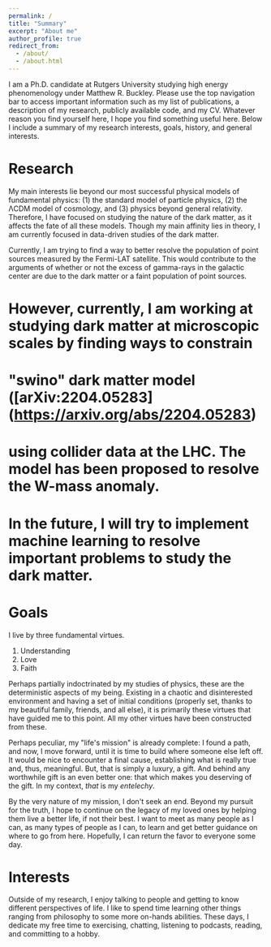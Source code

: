 ```yaml
---
permalink: /
title: "Summary"
excerpt: "About me"
author_profile: true
redirect_from: 
  - /about/
  - /about.html
---
```


I am a Ph.D. candidate at Rutgers University studying high energy phenomenology under 
Matthew R. Buckley. Please use the top navigation bar to access important information 
such as my list of publications, a description of my research, publicly available code, 
and my CV. Whatever reason you find yourself here, I hope you find something useful here.
Below I include a summary of my research interests, goals, history, 
and general interests.

Research
======
My main interests lie beyond our most successful physical models of fundamental physics: 
(1) the standard model of particle physics, (2) the ΛCDM model of cosmology, and 
(3) physics beyond general relativity. 
Therefore, I have focused on studying the nature of the dark matter, as it affects the fate of 
all these models. Though my main affinity lies in theory, I am currently focused in data-driven
studies of the dark matter.

Currently, I am trying to find a way to better resolve the population of point sources measured by the
Fermi-LAT satellite. This would contribute to the arguments of whether or not the excess of gamma-rays in the 
galactic center are due to the dark matter or a faint population of point sources. 
# However, currently, I am working at studying dark matter at microscopic scales by finding ways to constrain 
# "swino" dark matter model ([arXiv:2204.05283] (https://arxiv.org/abs/2204.05283)
# using collider data at the LHC. The model has been proposed to resolve the W-mass anomaly. 
# In the future, I will try to implement machine learning to resolve important problems to study the dark matter. 

Goals
======
I live by three fundamental virtues.

1. Understanding
2. Love
3. Faith

Perhaps partially indoctrinated by my studies of physics, these are the deterministic aspects of my being.
Existing in a chaotic and disinterested environment and having a set of initial conditions 
(properly set, thanks to my beautiful family, friends, and all else), it is primarily these 
virtues that have guided me to this point. All my other virtues have been constructed from these.

Perhaps peculiar, my "life's mission" is already complete: I found a path, and now, I move forward, 
until it is time to build where someone else left off. It would be nice to encounter a final cause, establishing what is
really true and, thus, meaningful. But, that is simply a luxury, a gift. And behind any worthwhile gift is an even better one: 
that which makes you deserving of the gift. In my context, *that* is my *entelechy*. 

By the very nature of my mission, I don't seek an end. Beyond my pursuit for the truth,
I hope to continue on the legacy of my loved ones by helping them live a better life, if not their best. 
I want to meet as many people as I can, as many types of people as I can, to learn and get better guidance
on where to go from here. Hopefully, I can return the favor to everyone some day.


Interests
======
Outside of my research, I enjoy talking to people and getting to know different perspectives of life. 
I like to spend time learning other things ranging from philosophy to some more on-hands abilities. 
These days, I dedicate my free time to exercising, chatting, listening to podcasts, reading, and committing 
to a hobby.



